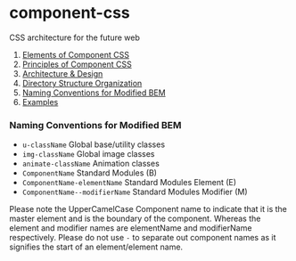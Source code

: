 component-css
=============

CSS architecture for the future web 


1. [Elements of Component CSS](#elements)
2. [Principles of Component CSS](#principles)
3. [Architecture & Design](#architecture)
4. [Directory Structure Organization](#directory)
5. [Naming Conventions for Modified BEM ](#naming)
6. [Examples](#examples)


<a name="naming"></a>
### Naming Conventions for Modified BEM
 - `u-className` Global base/utility classes
 - `img-className` Global image classes
 - `animate-className` Animation classes
 - `ComponentName` Standard Modules (B)
 - `ComponentName-elementName` Standard Modules Element (E)
 - `ComponentName--modifierName` Standard Modules Modifier (M)
 
Please note the UpperCamelCase Component name to indicate that it is the master element and is the boundary of the component. Whereas the element and modifier names are elementName and modifierName respectively. Please do not use <code>-</code> to separate out component names as it signifies the start of an element/element name.
